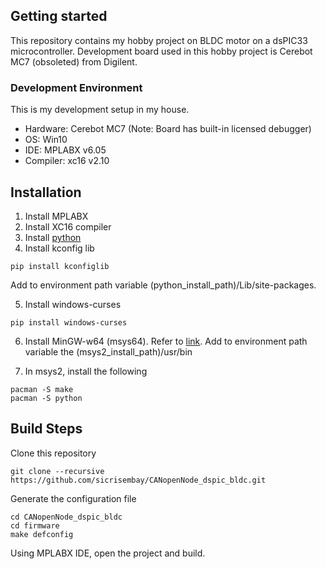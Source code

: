 ## Getting started
This repository contains my hobby project on BLDC motor on a dsPIC33 microcontroller.  Development board used in this hobby project is Cerebot MC7 (obsoleted) from Digilent.

### Development Environment
This is my development setup in my house.
   * Hardware: Cerebot MC7 (Note: Board has built-in licensed debugger)
   * OS: Win10
   * IDE: MPLABX v6.05
   * Compiler: xc16 v2.10


## Installation

1.  Install MPLABX
2.  Install XC16 compiler
3.  Install [python](https://www.python.org/)
4.  Install kconfig lib
```
pip install kconfiglib
```
Add to environment path variable (python_install_path)/Lib/site-packages.

5.  Install windows-curses
```
pip install windows-curses
```
6.  Install MinGW-w64 (msys64). Refer to [link](https://www.msys2.org/).  Add to environment path variable the (msys2_install_path)/usr/bin

7. In msys2, install the following
```
pacman -S make
pacman -S python
```

## Build Steps

Clone this repository
```
git clone --recursive https://github.com/sicrisembay/CANopenNode_dspic_bldc.git
```

Generate the configuration file
```
cd CANopenNode_dspic_bldc
cd firmware
make defconfig
```

Using MPLABX IDE, open the project and build.


